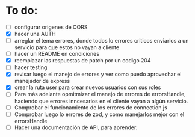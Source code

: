 # To do:

* [ ] configurar origenes de CORS
* [X] hacer una AUTH
* [ ] arreglar el tema errores, donde todos lo errores criticos enviarlos a un servicio para que estos no vayan a cliente
* [ ] hacer un README en condiciones
* [X] reemplazar las respuestas de patch por un codigo 204
* [ ] hacer testing
* [X] revisar luego el manejo de errores y ver como puedo aprovechar el manejador de express
* [X] crear la ruta user para crear nuevos usuarios con sus roles
* [ ] Para más adelante opmitmizar el manejo de errores de errorsHandle, haciendo que errores inncesarios en el cliente vayan a algún servicio.
* [ ] Comprobar el funcionamiento de los errores de connection.js
* [ ] Comprobar luego lo errores de zod, y como manejarlos mejor con el errorsHandle
* [ ] Hacer una documentación de API, para aprender.
